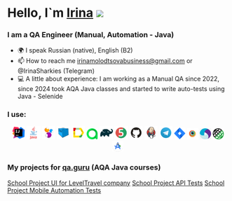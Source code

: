 <h1>Hello, I`m <a href="(https://github.com/irinamolodtsova)" target="_blank">Irina</a> 
<img src="https://github.com/blackcater/blackcater/raw/main/images/Hi.gif" height="32"/></h1>
<h3>I am a QA Engineer (Manual, Automation - Java)</h3>

- 🌍 I speak Russian (native), English (B2)
- 📫 How to reach me irinamolodtsovabusiness@gmail.com or @IrinaSharkies (Telegram)
- 💻 A little about experience: I am working as a Manual QA since 2022, since 2024 took AQA Java classes and started to write auto-tests using Java - Selenide



### I use:

<p align="center">
<img width="6%" title="IntelliJ IDEA" src="/src/media/Intelij_IDEA.svg">
<img width="6%" title="Java" src="src/media/Java.svg">
<img width="6%" title="Selenide" src="src/media/Selenide.svg">
<img width="6%" title="Selenoid" src="src/media/Selenoid.svg">
<img width="6%" title="Allure Report" src="src/media/Allure_Report.svg">
<img width="5%" title="Allure TestOps" src="src/media/AllureTestOps.svg">
<img width="6%" title="Gradle" src="src/media/Gradle.svg">
<img width="6%" title="JUnit5" src="src/media/JUnit5.svg">
<img width="6%" title="GitHub" src="src/media/GitHub.svg">
<img width="6%" title="Jenkins" src="src/media/Jenkins.svg">
<img width="6%" title="Telegram" src="src/media/Telegram.svg">
<img width="5%" title="Jira" src="src/media/Jira.svg">
<img width="5%" title="Browserstack" src="src/media/images.jpeg">
<img width="5%" title="Appium" src="src/media/appium.png">
<img width="5%" title="RestAssured" src="src/media/19369327.png">
<img width="5%" title="AndroidStudio" src="src/media/Android_Studio_Logo_(2023).png">
</p>

### My projects for [qa.guru](https://qa.guru/) (AQA Java courses)

[School Project UI for LevelTravel company](https://github.com/irinamolodtsova/diploma_ui_qaguru)
[School Project API Tests](https://github.com/irinamolodtsova/diploma_qa_guru_restassured)
[School Project Mobile Automation Tests](https://github.com/irinamolodtsova/qa_guru_mobile_diploma)




